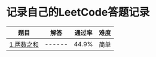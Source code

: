 # 记录自己的LeetCode答题记录

|题目   | 解答   | 通过率 | 难度 |
|-------|------|--------|-----|
|[1.两数之和]()|------|44.9%|简单|
